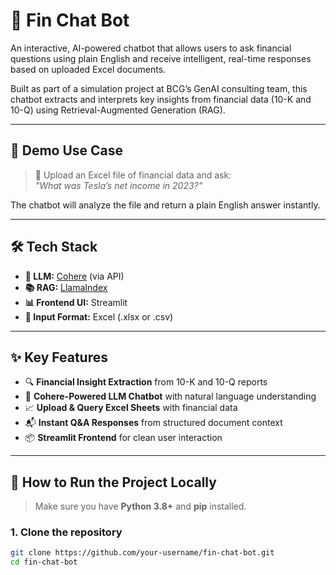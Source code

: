 # 💬 Fin Chat Bot

An interactive, AI-powered chatbot that allows users to ask financial questions using plain English and receive intelligent, real-time responses based on uploaded Excel documents.

Built as part of a simulation project at BCG’s GenAI consulting team, this chatbot extracts and interprets key insights from financial data (10-K and 10-Q) using Retrieval-Augmented Generation (RAG).

---

## 🚀 Demo Use Case

> 🧾 Upload an Excel file of financial data and ask:  
> _"What was Tesla’s net income in 2023?"_

The chatbot will analyze the file and return a plain English answer instantly.

---

## 🛠️ Tech Stack

- **🧠 LLM:** [Cohere](https://cohere.com) (via API)
- **📚 RAG:** [LlamaIndex](https://www.llamaindex.ai/)
- **📊 Frontend UI:** Streamlit
- **📂 Input Format:** Excel (.xlsx or .csv)

---

## ✨ Key Features

- 🔍 **Financial Insight Extraction** from 10-K and 10-Q reports  
- 🤖 **Cohere-Powered LLM Chatbot** with natural language understanding  
- 📈 **Upload & Query Excel Sheets** with financial data  
- 📬 **Instant Q&A Responses** from structured document context  
- 📦 **Streamlit Frontend** for clean user interaction

---
## 🧪 How to Run the Project Locally

> Make sure you have **Python 3.8+** and **pip** installed.

### 1. Clone the repository

```bash
git clone https://github.com/your-username/fin-chat-bot.git
cd fin-chat-bot
